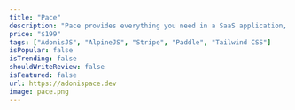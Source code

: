 ```yaml
---
title: "Pace"
description: "Pace provides everything you need in a SaaS application, so you can save months of development time and instead focus on your idea."
price: "$199"
tags: ["AdonisJS", "AlpineJS", "Stripe", "Paddle", "Tailwind CSS"]
isPopular: false
isTrending: false
shouldWriteReview: false
isFeatured: false
url: https://adonispace.dev
image: pace.png
---
```


